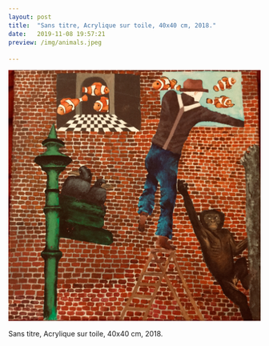 ```yaml
---
layout: post
title:  "Sans titre, Acrylique sur toile, 40x40 cm, 2018."
date:   2019-11-08 19:57:21
preview: /img/animals.jpeg

---
```


![Picture 1](/img/animals.jpeg) 


Sans titre, Acrylique sur toile, 40x40 cm, 2018.

